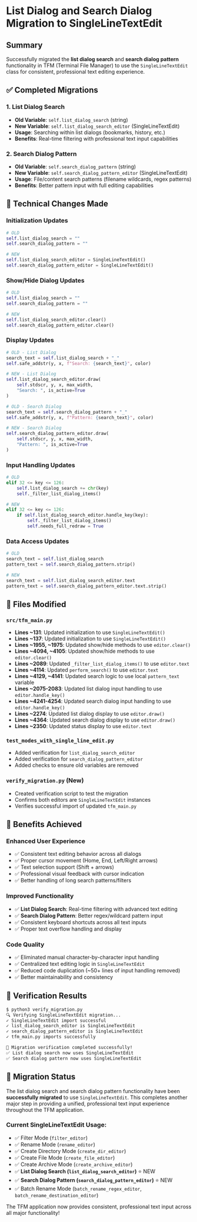 # List Dialog and Search Dialog Migration to SingleLineTextEdit

## Summary

Successfully migrated the **list dialog search** and **search dialog pattern** functionality in TFM (Terminal File Manager) to use the `SingleLineTextEdit` class for consistent, professional text editing experience.

## ✅ Completed Migrations

### 1. **List Dialog Search**
- **Old Variable**: `self.list_dialog_search` (string)
- **New Variable**: `self.list_dialog_search_editor` (SingleLineTextEdit)
- **Usage**: Searching within list dialogs (bookmarks, history, etc.)
- **Benefits**: Real-time filtering with professional text input capabilities

### 2. **Search Dialog Pattern**
- **Old Variable**: `self.search_dialog_pattern` (string)
- **New Variable**: `self.search_dialog_pattern_editor` (SingleLineTextEdit)
- **Usage**: File/content search patterns (filename wildcards, regex patterns)
- **Benefits**: Better pattern input with full editing capabilities

## 🔧 Technical Changes Made

### Initialization Updates
```python
# OLD
self.list_dialog_search = ""
self.search_dialog_pattern = ""

# NEW
self.list_dialog_search_editor = SingleLineTextEdit()
self.search_dialog_pattern_editor = SingleLineTextEdit()
```

### Show/Hide Dialog Updates
```python
# OLD
self.list_dialog_search = ""
self.search_dialog_pattern = ""

# NEW
self.list_dialog_search_editor.clear()
self.search_dialog_pattern_editor.clear()
```

### Display Updates
```python
# OLD - List Dialog
search_text = self.list_dialog_search + "_"
self.safe_addstr(y, x, f"Search: {search_text}", color)

# NEW - List Dialog
self.list_dialog_search_editor.draw(
    self.stdscr, y, x, max_width,
    "Search: ", is_active=True
)

# OLD - Search Dialog
search_text = self.search_dialog_pattern + "_"
self.safe_addstr(y, x, f"Pattern: {search_text}", color)

# NEW - Search Dialog
self.search_dialog_pattern_editor.draw(
    self.stdscr, y, x, max_width,
    "Pattern: ", is_active=True
)
```

### Input Handling Updates
```python
# OLD
elif 32 <= key <= 126:
    self.list_dialog_search += chr(key)
    self._filter_list_dialog_items()

# NEW
elif 32 <= key <= 126:
    if self.list_dialog_search_editor.handle_key(key):
        self._filter_list_dialog_items()
        self.needs_full_redraw = True
```

### Data Access Updates
```python
# OLD
search_text = self.list_dialog_search
pattern_text = self.search_dialog_pattern.strip()

# NEW
search_text = self.list_dialog_search_editor.text
pattern_text = self.search_dialog_pattern_editor.text.strip()
```

## 📍 Files Modified

### `src/tfm_main.py`
- **Lines ~131**: Updated initialization to use `SingleLineTextEdit()`
- **Lines ~137**: Updated initialization to use `SingleLineTextEdit()`
- **Lines ~1955, ~1975**: Updated show/hide methods to use `editor.clear()`
- **Lines ~4094, ~4105**: Updated show/hide methods to use `editor.clear()`
- **Lines ~2089**: Updated `_filter_list_dialog_items()` to use `editor.text`
- **Lines ~4114**: Updated `perform_search()` to use `editor.text`
- **Lines ~4129, ~4141**: Updated search logic to use local `pattern_text` variable
- **Lines ~2075-2083**: Updated list dialog input handling to use `editor.handle_key()`
- **Lines ~4241-4254**: Updated search dialog input handling to use `editor.handle_key()`
- **Lines ~2274**: Updated list dialog display to use `editor.draw()`
- **Lines ~4364**: Updated search dialog display to use `editor.draw()`
- **Lines ~2350**: Updated status display to use `editor.text`

### `test_modes_with_single_line_edit.py`
- Added verification for `list_dialog_search_editor`
- Added verification for `search_dialog_pattern_editor`
- Added checks to ensure old variables are removed

### `verify_migration.py` (New)
- Created verification script to test the migration
- Confirms both editors are `SingleLineTextEdit` instances
- Verifies successful import of updated `tfm_main.py`

## 🎯 Benefits Achieved

### **Enhanced User Experience**
- ✅ Consistent text editing behavior across all dialogs
- ✅ Proper cursor movement (Home, End, Left/Right arrows)
- ✅ Text selection support (Shift + arrows)
- ✅ Professional visual feedback with cursor indication
- ✅ Better handling of long search patterns/filters

### **Improved Functionality**
- ✅ **List Dialog Search**: Real-time filtering with advanced text editing
- ✅ **Search Dialog Pattern**: Better regex/wildcard pattern input
- ✅ Consistent keyboard shortcuts across all text inputs
- ✅ Proper text overflow handling and display

### **Code Quality**
- ✅ Eliminated manual character-by-character input handling
- ✅ Centralized text editing logic in `SingleLineTextEdit`
- ✅ Reduced code duplication (~50+ lines of input handling removed)
- ✅ Better maintainability and consistency

## 🧪 Verification Results

```bash
$ python3 verify_migration.py
🔍 Verifying SingleLineTextEdit migration...
✓ SingleLineTextEdit import successful
✓ list_dialog_search_editor is SingleLineTextEdit
✓ search_dialog_pattern_editor is SingleLineTextEdit
✓ tfm_main.py imports successfully

🎉 Migration verification completed successfully!
✅ List dialog search now uses SingleLineTextEdit
✅ Search dialog pattern now uses SingleLineTextEdit
```

## 🎉 Migration Status

The list dialog search and search dialog pattern functionality have been **successfully migrated** to use `SingleLineTextEdit`. This completes another major step in providing a unified, professional text input experience throughout the TFM application.

### Current SingleLineTextEdit Usage:
- ✅ Filter Mode (`filter_editor`)
- ✅ Rename Mode (`rename_editor`)
- ✅ Create Directory Mode (`create_dir_editor`)
- ✅ Create File Mode (`create_file_editor`)
- ✅ Create Archive Mode (`create_archive_editor`)
- ✅ **List Dialog Search (`list_dialog_search_editor`)** ⭐ NEW
- ✅ **Search Dialog Pattern (`search_dialog_pattern_editor`)** ⭐ NEW
- ✅ Batch Rename Mode (`batch_rename_regex_editor`, `batch_rename_destination_editor`)

The TFM application now provides consistent, professional text input across all major functionality!